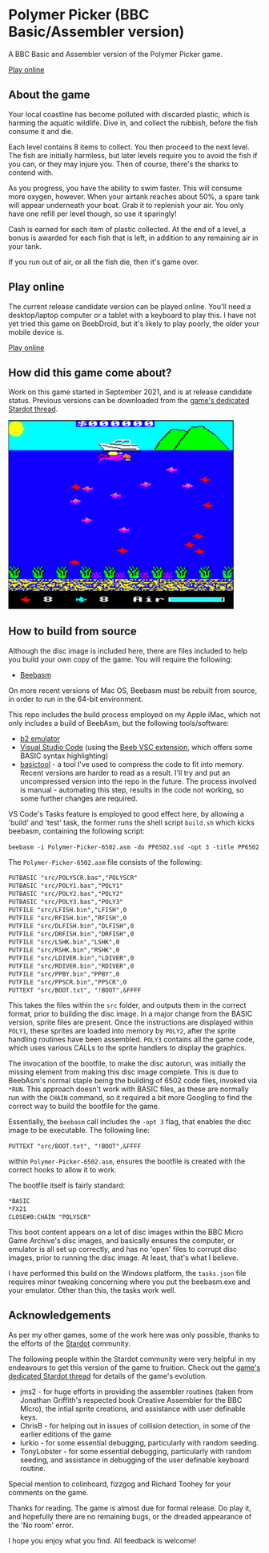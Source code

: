 # Polymer Picker (BBC Basic/Assembler version)
A BBC Basic and Assembler version of the Polymer Picker game.

[Play online](https://bbc.godbolt.org/?disc=https://www.sassquad.net/downloads/polymer-picker/polymer-picker-assembly-v0-95.ssd&autoboot)

## About the game

Your local coastline has become polluted with discarded plastic, which is harming the aquatic wildlife. Dive in, and collect the rubbish, before the fish consume it and die.

Each level contains 8 items to collect. You then proceed to the next level. The fish are initially harmless, but later levels require you to avoid the fish if you can, or they may injure you. Then of course, there's the sharks to contend with.

As you progress, you have the ability to swim faster. This will consume more oxygen, however. When your airtank reaches about 50%, a spare tank will appear underneath your boat. Grab it to replenish your air. You only have one refill per level though, so use it sparingly!

Cash is earned for each item of plastic collected. At the end of a level, a bonus is awarded for each fish that is left, in addition to any remaining air in your tank.

If you run out of air, or all the fish die, then it's game over.

## Play online

The current release candidate version can be played online. You'll need a desktop/laptop computer or a tablet with a keyboard to play this. I have not yet tried this game on BeebDroid, but it's likely to play poorly, the older your mobile device is.

[Play online](https://bbc.godbolt.org/?disc=https://www.sassquad.net/downloads/polymer-picker/polymer-picker-assembly-v0-95.ssd&autoboot)

## How did this game come about?

Work on this game started in September 2021, and is at release candidate status. Previous versions can be downloaded from the [game's dedicated Stardot thread](https://stardot.org.uk/forums/viewtopic.php?f=53&t=23615).

<img src="polymer-picker-1.png" alt="Image of Polymer Picker" width="450" />

## How to build from source

Although the disc image is included here, there are files included to help you build your own copy of the game. You will require the following:

* [Beebasm](https://github.com/stardot/beebasm)

On more recent versions of Mac OS, Beebasm must be rebuilt from source, in order to run in the 64-bit environment. 

This repo includes the build process employed on my Apple iMac, which not only includes a build of BeebAsm, but the following tools/software:

* [b2 emulator](https://github.com/tom-seddon/b2)
* [Visual Studio Code](https://github.com/microsoft/vscode) (using the [Beeb VSC extension](https://github.com/simondotm/beeb-vsc), which offers some BASIC syntax highlighting)
* [basictool](https://github.com/ZornsLemma/basictool) - a tool I've used to compress the code to fit into memory. Recent versions are harder to read as a result. I'll try and put an uncompressed version into the repo in the future. The process involved is manual - automating this step, results in the code not working, so some further changes are required.

VS Code's Tasks feature is employed to good effect here, by allowing a 'build' and 'test' task, the former runs the shell script `build.sh` which kicks beebasm, containing the following script:

`beebasm -i Polymer-Picker-6502.asm -do PP6502.ssd -opt 3 -title PP6502`

The `Polymer-Picker-6502.asm` file consists of the following:

```
PUTBASIC "src/POLYSCR.bas","POLYSCR"
PUTBASIC "src/POLY1.bas","POLY1"
PUTBASIC "src/POLY2.bas","POLY2"
PUTBASIC "src/POLY3.bas","POLY3"
PUTFILE "src/LFISH.bin","LFISH",0
PUTFILE "src/RFISH.bin","RFISH",0
PUTFILE "src/DLFISH.bin","DLFISH",0
PUTFILE "src/DRFISH.bin","DRFISH",0
PUTFILE "src/LSHK.bin","LSHK",0
PUTFILE "src/RSHK.bin","RSHK",0
PUTFILE "src/LDIVER.bin","LDIVER",0
PUTFILE "src/RDIVER.bin","RDIVER",0
PUTFILE "src/PPBY.bin","PPBY",0
PUTFILE "src/PPSCR.bin","PPSCR",0
PUTTEXT "src/BOOT.txt", "!BOOT",&FFFF
```

This takes the files within the `src` folder, and outputs them in the correct format, prior to building the disc image. In a major change from the BASIC version, sprite files are present. Once the instructions are displayed within `POLY1`, these sprites are loaded into memory by `POLY2`, after the sprite handling routines have been assembled. `POLY3` contains all the game code, which uses various CALLs to the sprite handlers to display the graphics.

The invocation of the bootfile, to make the disc autorun, was initially the missing element from making this disc image complete. This is due to BeebAsm's normal staple being the building of 6502 code files, invoked via `*RUN`. This approach doesn't work with BASIC files, as these are normally run with the `CHAIN` command, so it required a bit more Googling to find the correct way to build the bootfile for the game. 

Essentially, the `beebasm` call includes the `-opt 3` flag, that enables the disc image to be executable. The following line:

`PUTTEXT "src/BOOT.txt", "!BOOT",&FFFF`

within `Polymer-Picker-6502.asm`, ensures the bootfile is created with the correct hooks to allow it to work.

The bootfile itself is fairly standard:

```
*BASIC
*FX21
CLOSE#0:CHAIN "POLYSCR"
```

This boot content appears on a lot of disc images within the BBC Micro Game Archive's disc images, and basically ensures the computer, or emulator is all set up correctly, and has no 'open' files to corrupt disc images, prior to running the disc image. At least, that's what I believe.

I have performed this build on the Windows platform, the `tasks.json` file requires minor tweaking concerning where you put the beebasm.exe and your emulator. Other than this, the tasks work well.

## Acknowledgements

As per my other games, some of the work here was only possible, thanks to the efforts of the [Stardot](https://www.stardot.org.uk) community.

The following people within the Stardot community were very helpful in my endeavours to get this version of the game to fruition. Check out the [game's dedicated Stardot thread](https://stardot.org.uk/forums/viewtopic.php?f=53&t=23615) for details of the game's evolution.

* jms2 - for huge efforts in providing the assembler routines (taken from Jonathan Griffith's respected book Creative Assembler for the BBC Micro), the intial sprite creations, and assistance with user definable keys.
* ChrisB - for helping out in issues of collision detection, in some of the earlier editions of the game
* lurkio - for some essential debugging, particularly with random seeding.
* TonyLobster - for some essential debugging, particularly with random seeding, and assistance in debugging of the user definable keyboard routine.

Special mention to colinhoard, fizzgog and Richard Toohey for your comments on the game.

Thanks for reading. The game is almost due for formal release. Do play it, and hopefully there are no remaining bugs, or the dreaded appearance of the 'No room' error. 

I hope you enjoy what you find. All feedback is welcome!
